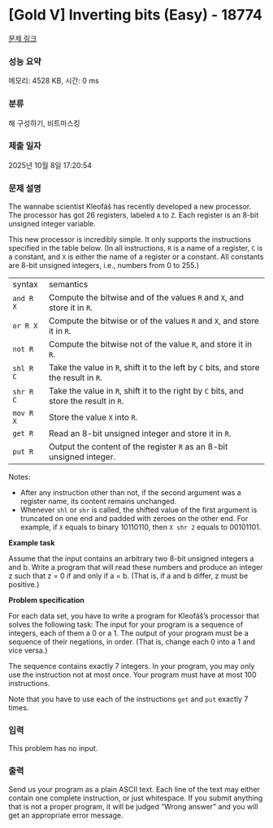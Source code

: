 # [Gold V] Inverting bits (Easy) - 18774 

[문제 링크](https://www.acmicpc.net/problem/18774) 

### 성능 요약

메모리: 4528 KB, 시간: 0 ms

### 분류

해 구성하기, 비트마스킹

### 제출 일자

2025년 10월 8일 17:20:54

### 문제 설명

<p>The wannabe scientist Kleofáš has recently developed a new processor. The processor has got 26 registers, labeled <code>A</code> to <code>Z</code>. Each register is an 8-bit unsigned integer variable.</p>

<p>This new processor is incredibly simple. It only supports the instructions specified in the table below. (In all instructions, <code>R</code> is a name of a register, <code>C</code> is a constant, and <code>X</code> is either the name of a register or a constant. All constants are 8-bit unsigned integers, i.e., numbers from 0 to 255.)</p>

<table class="table table-bordered">
	<tbody>
		<tr>
			<td>syntax</td>
			<td>semantics</td>
		</tr>
		<tr>
			<td><code>and R X</code></td>
			<td>Compute the bitwise and of the values <code>R</code> and <code>X</code>, and store it in <code>R</code>.</td>
		</tr>
		<tr>
			<td><code>or R X</code></td>
			<td>Compute the bitwise or of the values <code>R</code> and <code>X</code>, and store it in <code>R</code>.</td>
		</tr>
		<tr>
			<td><code>not R</code></td>
			<td>Compute the bitwise not of the value <code>R</code>, and store it in <code>R</code>.</td>
		</tr>
		<tr>
			<td><code>shl R C</code></td>
			<td>Take the value in <code>R</code>, shift it to the left by <code>C</code> bits, and store the result in <code>R</code>.</td>
		</tr>
		<tr>
			<td><code>shr R C</code></td>
			<td>Take the value in <code>R</code>, shift it to the right by <code>C</code> bits, and store the result in <code>R</code>.</td>
		</tr>
		<tr>
			<td><code>mov R X</code></td>
			<td>Store the value <code>X</code> into <code>R</code>.</td>
		</tr>
		<tr>
			<td><code>get R</code></td>
			<td>Read an 8-bit unsigned integer and store it in <code>R</code>.</td>
		</tr>
		<tr>
			<td><code>put R</code></td>
			<td>Output the content of the register <code>R</code> as an 8-bit unsigned integer.</td>
		</tr>
	</tbody>
</table>

<p>Notes:</p>

<ul>
	<li>After any instruction other than not, if the second argument was a register name, its content remains unchanged.</li>
	<li>Whenever <code>shl</code> or <code>shr</code> is called, the shifted value of the first argument is truncated on one end and padded with zeroes on the other end. For example, if <code>X</code> equals to binary 10110110, then <code>X shr 2</code> equals to 00101101.</li>
</ul>

<p><strong>Example task</strong></p>

<p>Assume that the input contains an arbitrary two 8-bit unsigned integers a and b. Write a program that will read these numbers and produce an integer z such that z = 0 if and only if a = b. (That is, if a and b differ, z must be positive.)</p>

<p><strong>Problem specification</strong></p>

<p>For each data set, you have to write a program for Kleofáš’s processor that solves the following task: The input for your program is a sequence of integers, each of them a 0 or a 1. The output of your program must be a sequence of their negations, in order. (That is, change each 0 into a 1 and vice versa.)</p>

<p>The sequence contains exactly 7 integers. In your program, you may only use the instruction not at most once. Your program must have at most 100 instructions.</p>

<p>Note that you have to use each of the instructions <code>get</code> and <code>put</code> exactly 7 times.</p>

### 입력 

 <p>This problem has no input.</p>

### 출력 

 <p>Send us your program as a plain ASCII text. Each line of the text may either contain one complete instruction, or just whitespace. If you submit anything that is not a proper program, it will be judged “Wrong answer” and you will get an appropriate error message.</p>

